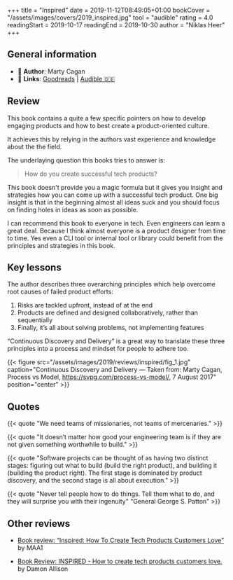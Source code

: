 +++
title = "Inspired"
date = 2019-11-12T08:49:05+01:00
bookCover = "/assets/images/covers/2019_inspired.jpg"
tool = "audible"
rating = 4.0
readingStart = 2019-10-17
readingEnd = 2019-10-30
author = "Niklas Heer"
+++

## General information

- :bust_in_silhouette: **Author**: Marty Cagan
- :link: **Links**: [Goodreads](https://www.goodreads.com/book/show/35249663-inspired) | [Audible :de:](https://www.audible.de/pd/Inspired-Hoerbuch/B07BDQBTYY)

## Review

This book contains a quite a few specific pointers on how to develop engaging products and how to best create a product-oriented culture.

It achieves this by relying in the authors vast experience and knowledge about the the field.

The underlaying question this books tries to answer is:

> How do you create successful tech products?

This book doesn't provide you a magic formula but it gives you insight and strategies how you can come up with a successful tech product. One big insight is that in the beginning almost all ideas suck and you should focus on finding holes in ideas as soon as possible.

I can recommend this book to everyone in tech. Even engineers can learn a great deal. Because I think almost everyone is a product designer from time to time.
Yes even a CLI tool or internal tool or library could benefit from the principles and strategies in this book.

## Key lessons

The author describes three overarching principles which help overcome root causes of failed product efforts:

1. Risks are tackled upfront, instead of at the end
2. Products are defined and designed collaboratively, rather than sequentially
3. Finally, it’s all about solving problems, not implementing features

“Continuous Discovery and Delivery” is a great way to translate these three principles into a process and mindset for people to adhere too.

{{< figure src="/assets/images/2019/reviews/inspired/fig_1.jpg" caption="Continuous Discovery and Delivery — Taken from: Marty Cagan, Process vs Model, <a href='https://svpg.com/process-vs-model/'>https://svpg.com/process-vs-model/</a>, 7 August 2017" position="center" >}}

## Quotes

{{< quote "We need teams of missionaries, not teams of mercenaries." >}}

{{< quote "It doesn’t matter how good your engineering team is if they are not given something worthwhile to build." >}}

{{< quote "Software projects can be thought of as having two distinct stages: figuring out what to build (build the right product), and building it (building the product right). The first stage is dominated by product discovery, and the second stage is all about execution." >}}

{{< quote "Never tell people how to do things. Tell them what to do, and they will surprise you with their ingenuity" "General George S. Patton" >}}

## Other reviews

- [Book review: “Inspired: How To Create Tech Products Customers Love”](https://medium.com/@maa1/book-review-inspired-how-to-create-tech-products-customers-love-4fc8e8f26739) by MAA1

- [Book Review: INSPIRED - How to create tech products customers love.](https://medium.com/@damonallison/inspired-how-to-create-tech-products-customers-love-a-book-review-513603a8a533) by Damon Allison
